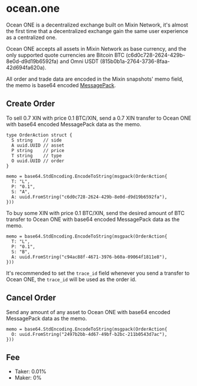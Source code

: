 # ocean.one

Ocean ONE is a decentralized exchange built on Mixin Network, it's almost the first time that a decentralized exchange gain the same user experience as a centralized one.

Ocean ONE accepts all assets in Mixin Network as base currency, and the only supported quote currencies are Bitcoin BTC (c6d0c728-2624-429b-8e0d-d9d19b6592fa) and Omni USDT (815b0b1a-2764-3736-8faa-42d694fa620a).

All order and trade data are encoded in the Mixin snapshots' memo field, the memo is base64 encoded [MessagePack](https://github.com/msgpack).


## Create Order

To sell 0.7 XIN with price 0.1 BTC/XIN, send a 0.7 XIN transfer to Ocean ONE with base64 encoded MessagePack data as the memo.

```golang
type OrderAction struct {
  S string    // side
  A uuid.UUID // asset
  P string    // price
  T string    // type
  O uuid.UUID // order
}

memo = base64.StdEncoding.EncodeToString(msgpack(OrderAction{
  T: "L",
  P: "0.1",
  S: "A",
  A: uuid.FromString("c6d0c728-2624-429b-8e0d-d9d19b6592fa"),
}))
```

To buy some XIN with price 0.1 BTC/XIN, send the desired amount of BTC transfer to Ocean ONE with base64 encoded MessagePack data as the memo.

```golang
memo = base64.StdEncoding.EncodeToString(msgpack(OrderAction{
  T: "L",
  P: "0.1",
  S: "B",
  A: uuid.FromString("c94ac88f-4671-3976-b60a-09064f1811e8"),
}))
```

It's recommended to set the `trace_id` field whenever you send a transfer to Ocean ONE, the `trace_id` will be used as the order id.


## Cancel Order

Send any amount of any asset to Ocean ONE with base64 encoded MessagePack data as the memo.

```golang
memo = base64.StdEncoding.EncodeToString(msgpack(OrderAction{
  O: uuid.FromString("2497b2bb-4d67-49bf-b2bc-211b0543d7ac"),
}))
```


## Fee

- Taker: 0.01%
- Maker: 0%
